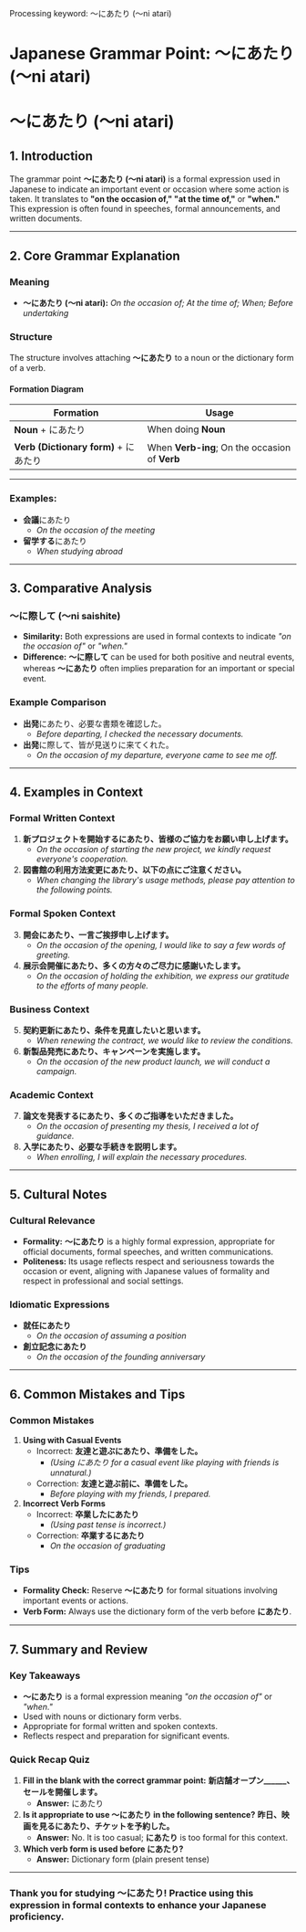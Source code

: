 Processing keyword: ～にあたり (〜ni atari)
# Japanese Grammar Point: ～にあたり (〜ni atari)
# ～にあたり (〜ni atari)
## 1. Introduction
The grammar point **～にあたり (〜ni atari)** is a formal expression used in Japanese to indicate an important event or occasion where some action is taken. It translates to **"on the occasion of," "at the time of,"** or **"when."** This expression is often found in speeches, formal announcements, and written documents.

---
## 2. Core Grammar Explanation
### Meaning
- **～にあたり (〜ni atari):** *On the occasion of; At the time of; When; Before undertaking*
### Structure
The structure involves attaching **～にあたり** to a noun or the dictionary form of a verb.
#### Formation Diagram
| **Formation**            | **Usage**                                  |
| ------------------------ | ------------------------------------------ |
| **Noun** + にあたり      | When doing **Noun**                        |
| **Verb (Dictionary form)** + にあたり | When **Verb-ing**; On the occasion of **Verb** |
---
### Examples:
- **会議**にあたり
  - *On the occasion of the meeting*
- **留学する**にあたり
  - *When studying abroad*
---
## 3. Comparative Analysis
### ～に際して (〜ni saishite)
- **Similarity:** Both expressions are used in formal contexts to indicate *"on the occasion of"* or *"when."*
- **Difference:** **～に際して** can be used for both positive and neutral events, whereas **～にあたり** often implies preparation for an important or special event.
### Example Comparison
- **出発**にあたり、必要な書類を確認した。
  - *Before departing, I checked the necessary documents.*
- **出発**に際して、皆が見送りに来てくれた。
  - *On the occasion of my departure, everyone came to see me off.*
---
## 4. Examples in Context
### Formal Written Context
1. **新プロジェクトを開始するにあたり、皆様のご協力をお願い申し上げます。**
   - *On the occasion of starting the new project, we kindly request everyone's cooperation.*
2. **図書館の利用方法変更にあたり、以下の点にご注意ください。**
   - *When changing the library's usage methods, please pay attention to the following points.*
### Formal Spoken Context
3. **開会にあたり、一言ご挨拶申し上げます。**
   - *On the occasion of the opening, I would like to say a few words of greeting.*
4. **展示会開催にあたり、多くの方々のご尽力に感謝いたします。**
   - *On the occasion of holding the exhibition, we express our gratitude to the efforts of many people.*
### Business Context
5. **契約更新にあたり、条件を見直したいと思います。**
   - *When renewing the contract, we would like to review the conditions.*
6. **新製品発売にあたり、キャンペーンを実施します。**
   - *On the occasion of the new product launch, we will conduct a campaign.*
### Academic Context
7. **論文を発表するにあたり、多くのご指導をいただきました。**
   - *On the occasion of presenting my thesis, I received a lot of guidance.*
8. **入学にあたり、必要な手続きを説明します。**
   - *When enrolling, I will explain the necessary procedures.*
---
## 5. Cultural Notes
### Cultural Relevance
- **Formality:** **～にあたり** is a highly formal expression, appropriate for official documents, formal speeches, and written communications.
- **Politeness:** Its usage reflects respect and seriousness towards the occasion or event, aligning with Japanese values of formality and respect in professional and social settings.
### Idiomatic Expressions
- **就任にあたり**
  - *On the occasion of assuming a position*
- **創立記念にあたり**
  - *On the occasion of the founding anniversary*
---
## 6. Common Mistakes and Tips
### Common Mistakes
1. **Using with Casual Events**
   - Incorrect: **友達と遊ぶにあたり、準備をした。**
     - *(Using にあたり for a casual event like playing with friends is unnatural.)*
   - Correction: **友達と遊ぶ前に、準備をした。**
     - *Before playing with my friends, I prepared.*
2. **Incorrect Verb Forms**
   - Incorrect: **卒業したにあたり**
     - *(Using past tense is incorrect.)*
   - Correction: **卒業するにあたり**
     - *On the occasion of graduating*
### Tips
- **Formality Check:** Reserve **～にあたり** for formal situations involving important events or actions.
- **Verb Form:** Always use the dictionary form of the verb before **にあたり**.
---
## 7. Summary and Review
### Key Takeaways
- **～にあたり** is a formal expression meaning *"on the occasion of"* or *"when."*
- Used with nouns or dictionary form verbs.
- Appropriate for formal written and spoken contexts.
- Reflects respect and preparation for significant events.
### Quick Recap Quiz
1. **Fill in the blank with the correct grammar point:**
   **新店舗オープン______、セールを開催します。**
   - **Answer:** にあたり
2. **Is it appropriate to use ～にあたり in the following sentence?**
   **昨日、映画を見るにあたり、チケットを予約した。**
   - **Answer:** No. It is too casual; **にあたり** is too formal for this context.
3. **Which verb form is used before にあたり?**
   - **Answer:** Dictionary form (plain present tense)
---
### Thank you for studying **～にあたり**! Practice using this expression in formal contexts to enhance your Japanese proficiency.
